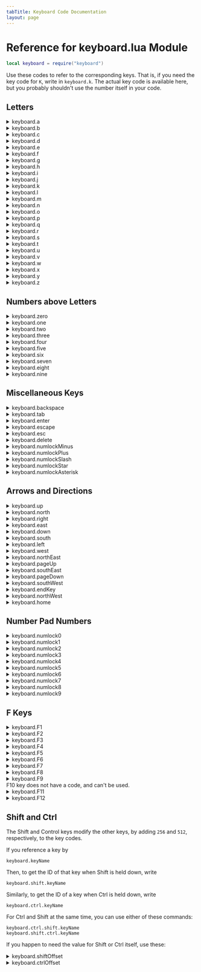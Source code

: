 ```yaml
---
tabTitle: Keyboard Code Documentation
layout: page
---
```

<style>
  code {
    white-space : pre-wrap !important;
    word-break: break-word;
  }
</style>


# Reference for keyboard.lua Module
```lua
local keyboard = require("keyboard")
```
Use these codes to refer to the corresponding keys.  That is, if you need the key code for `K`, write in `keyboard.k`.  The actual key code is available here, but you probably shouldn't use the number itself in your code.

## Letters

<details><summary>keyboard.a</summary>Code: 65</details>
<details><summary>keyboard.b</summary>Code: 66</details>
<details><summary>keyboard.c</summary>Code: 67</details>
<details><summary>keyboard.d</summary>Code: 68</details>
<details><summary>keyboard.e</summary>Code: 69</details>
<details><summary>keyboard.f</summary>Code: 70</details>
<details><summary>keyboard.g</summary>Code: 71</details>
<details><summary>keyboard.h</summary>Code: 72</details>
<details><summary>keyboard.i</summary>Code: 73</details>
<details><summary>keyboard.j</summary>Code: 74</details>
<details><summary>keyboard.k</summary>Code: 75</details>
<details><summary>keyboard.l</summary>Code: 76</details>
<details><summary>keyboard.m</summary>Code: 77</details>
<details><summary>keyboard.n</summary>Code: 78</details>
<details><summary>keyboard.o</summary>Code: 79</details>
<details><summary>keyboard.p</summary>Code: 80</details>
<details><summary>keyboard.q</summary>Code: 81</details>
<details><summary>keyboard.r</summary>Code: 82</details>
<details><summary>keyboard.s</summary>Code: 83</details>
<details><summary>keyboard.t</summary>Code: 84</details>
<details><summary>keyboard.u</summary>Code: 85</details>
<details><summary>keyboard.v</summary>Code: 86</details>
<details><summary>keyboard.w</summary>Code: 87</details>
<details><summary>keyboard.x</summary>Code: 88</details>
<details><summary>keyboard.y</summary>Code: 89</details>
<details><summary>keyboard.z</summary>Code: 90</details>

## Numbers above Letters

<details><summary>keyboard.zero</summary>Code: 48</details>
<details><summary>keyboard.one</summary>Code: 49</details>
<details><summary>keyboard.two</summary>Code: 50</details>
<details><summary>keyboard.three</summary>Code: 51</details>
<details><summary>keyboard.four</summary>Code: 52</details>
<details><summary>keyboard.five</summary>Code: 53</details>
<details><summary>keyboard.six</summary>Code: 54</details>
<details><summary>keyboard.seven</summary>Code: 55</details>
<details><summary>keyboard.eight</summary>Code: 56</details>
<details><summary>keyboard.nine</summary>Code: 57</details>

## Miscellaneous Keys

<details><summary>keyboard.backspace</summary>Code: 214</details>
<details><summary>keyboard.tab</summary>Code: 211</details>
<details><summary>keyboard.enter</summary>Code: 208</details>
<details><summary>keyboard.escape</summary>Code: 210</details>
<details><summary>keyboard.esc</summary>Code: 210</details>
<details><summary>keyboard.delete</summary>Code: 217</details>
<details><summary>keyboard.numlockMinus</summary>Code: 173</details>
<details><summary>keyboard.numlockPlus</summary>Code: 171</details>
<details><summary>keyboard.numlockSlash</summary>Code: 175</details>
<details><summary>keyboard.numlockStar</summary>Code: 170</details>
<details><summary>keyboard.numlockAsterisk</summary>Code: 170</details>

## Arrows and Directions

<details><summary>keyboard.up</summary>Code: 192</details>
<details><summary>keyboard.north</summary>Code: 192</details>
<details><summary>keyboard.right</summary>Code: 195</details>
<details><summary>keyboard.east</summary>Code: 195</details>
<details><summary>keyboard.down</summary>Code: 193</details>
<details><summary>keyboard.south</summary>Code: 193</details>
<details><summary>keyboard.left</summary>Code: 194</details>
<details><summary>keyboard.west</summary>Code: 194</details>
<details><summary>keyboard.northEast</summary>Code: 197</details>
<details><summary>keyboard.pageUp</summary>Code: 197</details>
<details><summary>keyboard.southEast</summary>Code: 198</details>
<details><summary>keyboard.pageDown</summary>Code: 198</details>
<details><summary>keyboard.southWest</summary>Code: 199</details>
<details><summary>keyboard.endKey</summary>Code: 199</details>
<details><summary>keyboard.northWest</summary>Code: 196</details>
<details><summary>keyboard.home</summary>Code: 196</details>

## Number Pad Numbers

<details><summary>keyboard.numlock0</summary>Code: 160</details>
<details><summary>keyboard.numlock1</summary>Code: 161</details>
<details><summary>keyboard.numlock2</summary>Code: 162</details>
<details><summary>keyboard.numlock3</summary>Code: 163</details>
<details><summary>keyboard.numlock4</summary>Code: 164</details>
<details><summary>keyboard.numlock5</summary>Code: 165</details>
<details><summary>keyboard.numlock6</summary>Code: 166</details>
<details><summary>keyboard.numlock7</summary>Code: 167</details>
<details><summary>keyboard.numlock8</summary>Code: 168</details>
<details><summary>keyboard.numlock9</summary>Code: 169</details>

## F Keys

<details><summary>keyboard.F1</summary>Code: 176</details>
<details><summary>keyboard.F2</summary>Code: 177</details>
<details><summary>keyboard.F3</summary>Code: 178</details>
<details><summary>keyboard.F4</summary>Code: 179</details>
<details><summary>keyboard.F5</summary>Code: 180</details>
<details><summary>keyboard.F6</summary>Code: 181</details>
<details><summary>keyboard.F7</summary>Code: 182</details>
<details><summary>keyboard.F8</summary>Code: 183</details>
<details><summary>keyboard.F9</summary>Code: 184</details>
<summary>F10 key does not have a code, and can't be used.</summary>
<details><summary>keyboard.F11</summary>Code: 186</details>
<details><summary>keyboard.F12</summary>Code: 187</details>



## Shift and Ctrl

The Shift and Control keys modify the other keys, by adding `256` and `512`, respectively, to the key codes.  

If you reference a key by 
```
keyboard.keyName
```
Then, to get the ID of that key when Shift is held down, write
```
keyboard.shift.keyName
```
Similarly, to get the ID of a key when Ctrl is held down, write
```
keyboard.ctrl.keyName
```
For Ctrl and Shift at the same time, you can use either of these commands:
```
keyboard.ctrl.shift.keyName
keyboard.shift.ctrl.keyName
```

If you happen to need the value for Shift or Ctrl itself, use these:
<details><summary>keyboard.shiftOffset</summary>Code: 256</details>
<details><summary>keyboard.ctrlOffset</summary>Code: 512</details>

